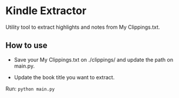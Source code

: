 # Kindle Extractor

Utility tool to extract highlights and notes from My Clippings.txt.

## How to use
* Save your My Clippings.txt on ./clippings/ and update the path on main.py.

* Update the book title you want to extract.

Run: `python main.py`
